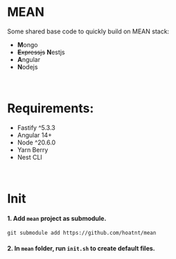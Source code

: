 # MEAN
Some shared base code to quickly build on MEAN stack:

- **M**ongo
- ~~**E**xpressjs~~ **N**estjs
- **A**ngular
- **N**odejs

&nbsp; 

# Requirements:
- Fastify ^5.3.3
- Angular 14+
- Node ^20.6.0
- Yarn Berry
- Nest CLI

&nbsp; 

# Init

#### 1. Add `mean` project as submodule.

```
git submodule add https://github.com/hoatnt/mean
```
#### 2. In `mean` folder, run `init.sh` to create default files.


